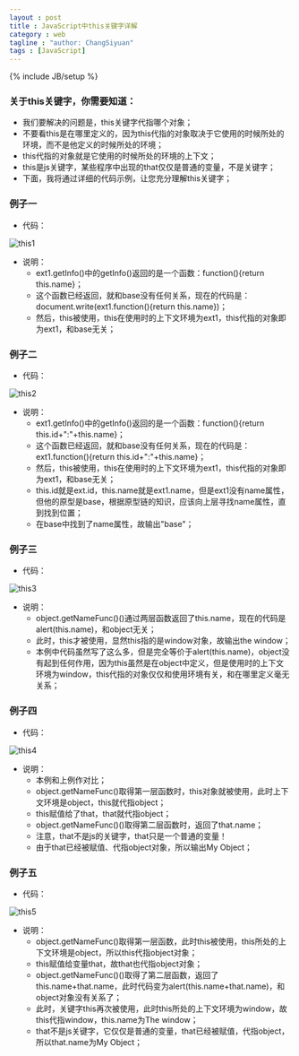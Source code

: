 ```yaml
---
layout : post
title : JavaScript中this关键字详解
category : web
tagline : "author: ChangSiyuan"
tags : [JavaScript]
---
```

{% include JB/setup %}

### 关于this关键字，你需要知道：
- 我们要解决的问题是，this关键字代指哪个对象；
- 不要看this是在哪里定义的，因为this代指的对象取决于它使用的时候所处的环境，而不是他定义的时候所处的环境；
- this代指的对象就是它使用的时候所处的环境的上下文；
- this是js关键字，某些程序中出现的that仅仅是普通的变量，不是关键字；
- 下面，我将通过详细的代码示例，让您充分理解this关键字；

### 例子一
- 代码：

![this1](https://raw.githubusercontent.com/changsiyuan/changsiyuan.github.io/master/_image/js-this/this1.png)

- 说明：
  - ext1.getInfo()中的getInfo()返回的是一个函数：function(){return this.name}；
  - 这个函数已经返回，就和base没有任何关系，现在的代码是：document.write(ext1.function(){return this.name})；
  - 然后，this被使用，this在使用时的上下文环境为ext1，this代指的对象即为ext1，和base无关；
  
### 例子二
- 代码：

![this2](https://raw.githubusercontent.com/changsiyuan/changsiyuan.github.io/master/_image/js-this/this2.png)

- 说明：
  - ext1.getInfo()中的getInfo()返回的是一个函数：function(){return this.id+":"+this.name}；
  - 这个函数已经返回，就和base没有任何关系，现在的代码是：ext1.function(){return this.id+":"+this.name}；
  - 然后，this被使用，this在使用时的上下文环境为ext1，this代指的对象即为ext1，和base无关；
  - this.id就是ext.id，this.name就是ext1.name，但是ext1没有name属性，但他的原型是base，根据原型链的知识，应该向上层寻找name属性，直到找到位置；
  - 在base中找到了name属性，故输出"base"；
  
### 例子三
- 代码：

![this3](https://raw.githubusercontent.com/changsiyuan/changsiyuan.github.io/master/_image/js-this/this3.png)

- 说明：
  - object.getNameFunc()()通过两层函数返回了this.name，现在的代码是alert(this.name)，和object无关；
  - 此时，this才被使用，显然this指的是window对象，故输出the window；
  - 本例中代码虽然写了这么多，但是完全等价于alert(this.name)，object没有起到任何作用，因为this虽然是在object中定义，但是使用时的上下文环境为window，this代指的对象仅仅和使用环境有关，和在哪里定义毫无关系；
  
### 例子四
- 代码：

![this4](https://raw.githubusercontent.com/changsiyuan/changsiyuan.github.io/master/_image/js-this/this4.png)

- 说明：
  - 本例和上例作对比；
  - object.getNameFunc()取得第一层函数时，this对象就被使用，此时上下文环境是object，this就代指object；
  - this赋值给了that，that就代指object；
  - object.getNameFunc()()取得第二层函数时，返回了that.name；
  - 注意，that不是js的关键字，that只是一个普通的变量！
  - 由于that已经被赋值、代指object对象，所以输出My Object；
  
### 例子五
- 代码：

![this5](https://raw.githubusercontent.com/changsiyuan/changsiyuan.github.io/master/_image/js-this/this5.png)

- 说明：
  - object.getNameFunc()取得第一层函数，此时this被使用，this所处的上下文环境是object，所以this代指object对象；
  - this赋值给变量that，故that也代指object对象；
  - object.getNameFunc()()取得了第二层函数，返回了this.name+that.name，此时代码变为alert(this.name+that.name)，和object对象没有关系了；
  - 此时，关键字this再次被使用，此时this所处的上下文环境为window，故this代指window，this.name为The window；
  - that不是js关键字，它仅仅是普通的变量，that已经被赋值，代指object，所以that.name为My Object；
  
